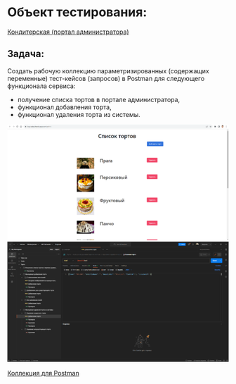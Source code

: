 # Объект тестирования:

[Кондитерская (портал администратора)](https://buy-cakes.herokuapp.com/admin)

## Задача:

Создать рабочую коллекцию параметризированных (содержащих переменные) тест-кейсов (запросов) в Postman для следующего функционала сервиса:
- получение списка тортов в портале администратора,
- функционал добавления торта,
- функционал удаления торта из системы.

![](./Демо%201%20Продукт%20Портал%20администратора%20кондитерской.png)
![](./Демо%202%20Postman.png)

[Коллекция для Postman](./Торты.postman_collection.json)
